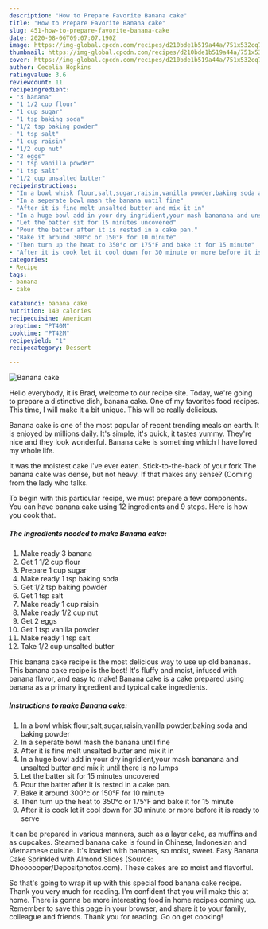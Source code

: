 ```yaml
---
description: "How to Prepare Favorite Banana cake"
title: "How to Prepare Favorite Banana cake"
slug: 451-how-to-prepare-favorite-banana-cake
date: 2020-08-06T09:07:07.190Z
image: https://img-global.cpcdn.com/recipes/d210bde1b519a44a/751x532cq70/banana-cake-recipe-main-photo.jpg
thumbnail: https://img-global.cpcdn.com/recipes/d210bde1b519a44a/751x532cq70/banana-cake-recipe-main-photo.jpg
cover: https://img-global.cpcdn.com/recipes/d210bde1b519a44a/751x532cq70/banana-cake-recipe-main-photo.jpg
author: Cecelia Hopkins
ratingvalue: 3.6
reviewcount: 11
recipeingredient:
- "3 banana"
- "1 1/2 cup flour"
- "1 cup sugar"
- "1 tsp baking soda"
- "1/2 tsp baking powder"
- "1 tsp salt"
- "1 cup raisin"
- "1/2 cup nut"
- "2 eggs"
- "1 tsp vanilla powder"
- "1 tsp salt"
- "1/2 cup unsalted butter"
recipeinstructions:
- "In a bowl whisk flour,salt,sugar,raisin,vanilla powder,baking soda and baking powder"
- "In a seperate bowl mash the banana until fine"
- "After it is fine melt unsalted butter and mix it in"
- "In a huge bowl add in your dry ingridient,your mash bananana and unsalted butter and mix it until there is no lumps"
- "Let the batter sit for 15 minutes uncovered"
- "Pour the batter after it is rested in a cake pan."
- "Bake it around 300°c or 150°F for 10 minute"
- "Then turn up the heat to 350°c or 175°F and bake it for 15 minute"
- "After it is cook let it cool down for 30 minute or more before it is ready to serve"
categories:
- Recipe
tags:
- banana
- cake

katakunci: banana cake 
nutrition: 140 calories
recipecuisine: American
preptime: "PT40M"
cooktime: "PT42M"
recipeyield: "1"
recipecategory: Dessert

---
```



![Banana cake](https://img-global.cpcdn.com/recipes/d210bde1b519a44a/751x532cq70/banana-cake-recipe-main-photo.jpg)

Hello everybody, it is Brad, welcome to our recipe site. Today, we're going to prepare a distinctive dish, banana cake. One of my favorites food recipes. This time, I will make it a bit unique. This will be really delicious.

Banana cake is one of the most popular of recent trending meals on earth. It is enjoyed by millions daily. It's simple, it's quick, it tastes yummy. They're nice and they look wonderful. Banana cake is something which I have loved my whole life.

It was the moistest cake I&#39;ve ever eaten. Stick-to-the-back of your fork The banana cake was dense, but not heavy. If that makes any sense? (Coming from the lady who talks.


To begin with this particular recipe, we must prepare a few components. You can have banana cake using 12 ingredients and 9 steps. Here is how you cook that.

<!--inarticleads1-->

##### The ingredients needed to make Banana cake:

1. Make ready 3 banana
1. Get 1 1/2 cup flour
1. Prepare 1 cup sugar
1. Make ready 1 tsp baking soda
1. Get 1/2 tsp baking powder
1. Get 1 tsp salt
1. Make ready 1 cup raisin
1. Make ready 1/2 cup nut
1. Get 2 eggs
1. Get 1 tsp vanilla powder
1. Make ready 1 tsp salt
1. Take 1/2 cup unsalted butter


This banana cake recipe is the most delicious way to use up old bananas. This banana cake recipe is the best! It&#39;s fluffy and moist, infused with banana flavor, and easy to make! Banana cake is a cake prepared using banana as a primary ingredient and typical cake ingredients. 

<!--inarticleads2-->

##### Instructions to make Banana cake:

1. In a bowl whisk flour,salt,sugar,raisin,vanilla powder,baking soda and baking powder
1. In a seperate bowl mash the banana until fine
1. After it is fine melt unsalted butter and mix it in
1. In a huge bowl add in your dry ingridient,your mash bananana and unsalted butter and mix it until there is no lumps
1. Let the batter sit for 15 minutes uncovered
1. Pour the batter after it is rested in a cake pan.
1. Bake it around 300°c or 150°F for 10 minute
1. Then turn up the heat to 350°c or 175°F and bake it for 15 minute
1. After it is cook let it cool down for 30 minute or more before it is ready to serve


It can be prepared in various manners, such as a layer cake, as muffins and as cupcakes. Steamed banana cake is found in Chinese, Indonesian and Vietnamese cuisine. It&#39;s loaded with bananas, so moist, sweet. Easy Banana Cake Sprinkled with Almond Slices (Source: ©hoooooper/Depositphotos.com). These cakes are so moist and flavorful. 

So that's going to wrap it up with this special food banana cake recipe. Thank you very much for reading. I'm confident that you will make this at home. There is gonna be more interesting food in home recipes coming up. Remember to save this page in your browser, and share it to your family, colleague and friends. Thank you for reading. Go on get cooking!

